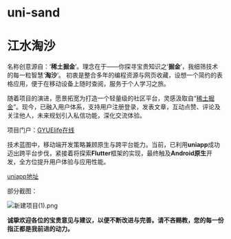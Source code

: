 # uni-sand
# 江水淘沙
名称创意源自：‘**稀土掘金**’。理念在于——你探寻宝贵知识之‘**掘金**’，我细筛技术的每一粒智慧‘**淘沙**’。
初衷是整合多年的编程资源与网页收藏，设想一个简约的表格应用，便于在移动设备上随时查阅，服务于个人学习之旅。

随着项目的演进，愿景拓宽为打造一个轻量级的社区平台，灵感汲取自“[稀土掘金](https://juejin.cn/)”。现今，已融入用户体系，支持用户注册登录，发表文章，互动点赞、评论及关注他人，未来规划引入私信功能，深化交流体验。

项目门户：[GYUElife在线](http://gyuelife.online/)

技术蓝图中，移动端开发策略兼顾原生与跨平台能力。当前，已利用**uniapp**成功迈出跨平台步伐，紧接着将探索**Flutter**框架的实现，最终触及**Android原生**开发，全方位提升用户体验与应用性能。

[uniapp地址](https://github.com/zxy-hunan/uni-sand)

部分截图：


![新建项目(1).png](https://p9-juejin.byteimg.com/tos-cn-i-k3u1fbpfcp/617dfa68cfe4480bb5204750aecfe525~tplv-k3u1fbpfcp-jj-mark:0:0:0:0:q75.image#?w=1920&h=1080&s=540955&e=png&b=fcfbfb)

**诚挚欢迎各位的宝贵意见与建议，以便不断改进与完善。请不吝赐教，您的每一份指正都是我前进的动力。**
